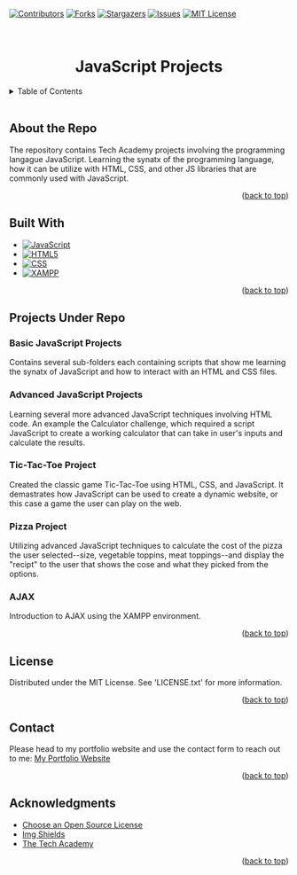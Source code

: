 <a id="readme-top"></a>


<!-- Project Sheilds -->
[![Contributors][contributors-shield]][contributors-url]
[![Forks][forks-shield]][forks-url]
[![Stargazers][stars-shield]][stars-url]
[![Issues][issues-shield]][issues-url]
[![MIT License][license-shield]][license-url]

<!-- Project Title -->
<br>
<div>
    <h1 style="text-align:center">JavaScript Projects</h1>
</div>

<!-- Table of Contents -->
<details>
    <summary>Table of Contents</summary>
    <ol>
        <li><a href="#about-the-repo">About the Repo</a></li>
        <li><a href="#built-with">Built With</a></li>
        <li><a href="#projects-under-repo">Projects Under Repo</a></li>
        <ul>
            <li><a href="#basic-javascript-projects">Basic JavaScript Projects</a></li>
            <li><a href="#advanced-javascript-projects">Advanced JavaScript Projects</a></li>
            <li><a href="#tic-tac-toe-project">Tic-Tac-Toe Project</a></li>
            <li><a href='#pizza-project'>Pizza Project</a></li>
            <li><a href='#ajax'>AJAX</a></li>
        </ul>
        <li><a href="#license">License</a></li>
        <li><a href="#contact">Contact</a></li>
        <li><a href="#acknowledgements">Acknowledgements</a></li>
    </ol>
</details>
<br>

<!-- About the Repo -->
## About the Repo
The repository contains Tech Academy projects involving the programming langague JavaScript. Learning the synatx of the programming language,
how it can be utilize with HTML, CSS, and other JS libraries that are commonly used with JavaScript.

<p align="right">(<a href="#readme-top">back to top</a>)</p>

<!-- Built With -->
## Built With
* [![JavaScript][javascript-shield]][javascript-url]
* [![HTML5][html-shield]][html-url]
* [![CSS][css-shield]][css-url]
* [![XAMPP][xampp-shield]][xampp-shield]

<p align="right">(<a href="#readme-top">back to top</a>)</p>

<!-- Projects under repo -->
## Projects Under Repo
### Basic JavaScript Projects
Contains several sub-folders each containing scripts that show me learning the synatx of JavaScript and how to interact with an HTML and CSS files. 

### Advanced JavaScript Projects
Learning several more advanced JavaScript techniques involving HTML code. An example the Calculator challenge, which required a script JavaScript to create a working calculator that can take in
user's inputs and calculate the results.

### Tic-Tac-Toe Project
Created the classic game Tic-Tac-Toe using HTML, CSS, and JavaScript. It demastrates how JavaScript can be used to create a dynamic website, or this case a game the user can play on the web.

### Pizza Project
Utilizing advanced JavaScript techniques to calculate the cost of the pizza the user selected--size, vegetable toppins, meat toppings--and display the "recipt" to the user that shows the cose
and what they picked from the options. 

### AJAX
Introduction to AJAX using the XAMPP environment.

<p align="right">(<a href="#readme-top">back to top</a>)</p>

<!-- License -->
## License
Distributed under the MIT License. See 'LICENSE.txt' for more information.

<p align="right">(<a href="#readme-top">back to top</a>)</p>

<!-- Conact -->
## Contact
Please head to my portfolio website and use the contact form to reach out to me:
[My Portfolio Website][portfolio-url]

<p align="right">(<a href="#readme-top">back to top</a>)</p>

<!-- ACKNOWLEDGMENTS -->
## Acknowledgments

* [Choose an Open Source License](https://choosealicense.com)
* [Img Shields](https://shields.io)
* [The Tech Academy](tech-academy-url)

<p align="right">(<a href="#readme-top">back to top</a>)</p>

<!-- Markdown Links & Images -->
[contributors-shield]: https://img.shields.io/github/contributors/ColorlessSaber/JAVASCRIPT-PROJECTS.svg?style=for-the-badge
[contributors-url]: https://github.com/ColorlessSaber/JAVASCRIPT-PROJECTS/graphs/contributors
[forks-shield]: https://img.shields.io/github/forks/ColorlessSaber/JAVASCRIPT-PROJECTS.svg?style=for-the-badge
[forks-url]: https://github.com/ColorlessSaber/JAVASCRIPT-PROJECTS/network/members
[stars-shield]: https://img.shields.io/github/stars/ColorlessSaber/JAVASCRIPT-PROJECTS.svg?style=for-the-badge
[stars-url]: https://github.com/ColorlessSaber/JAVASCRIPT-PROJECTS/stargazers
[issues-shield]: https://img.shields.io/github/issues/ColorlessSaber/JAVASCRIPT-PROJECTS.svg?style=for-the-badge
[issues-url]: https://github.com/ColorlessSaber/JAVASCRIPT-PROJECTS/issues
[license-shield]: https://img.shields.io/github/license/ColorlessSaber/JAVASCRIPT-PROJECTS.svg?style=for-the-badge
[license-url]: https://github.com/ColorlessSaber/JAVASCRIPT-PROJECTS/blob/main/LICENSE

[javascript-shield]: https://img.shields.io/badge/JavaScript-F7DF1E?style=for-the-badge&logo=javascript&logoColor=black
[javascript-url]: https://developer.mozilla.org/en-US/docs/Web/JavaScript
[html-shield]: https://img.shields.io/badge/HTML5-E34F26?style=for-the-badge&logo=html5&logoColor=white
[html-url]: https://html.spec.whatwg.org/multipage/
[css-shield]: https://img.shields.io/badge/CSS-663399?style=for-the-badge&logo=css&logoColor=white
[css-url]: https://www.w3.org/Style/CSS/Overview.en.html
[xampp-shield]: https://img.shields.io/badge/XAMPP-FB7A24?style=for-the-badge&logo=xampp&logoColor=white
[xampp-url]: https://www.apachefriends.org/index.html

[portfolio-url]: https://colorlesssaber.github.io/
[tech-academy-url]: https://www.learncodinganywhere.com/